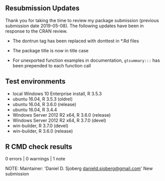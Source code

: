 ## Resubmission Updates

Thank you for taking the time to review my package submission (previous submission date 2019-05-08).  The following updates have been in response to the CRAN review.  

* The dontrun tag has been replaced with donttest in *.Rd files

* The package title is now in title case

* For unexported function examples in documentation, `gtsummary:::` has been prepended to each function call
  

## Test environments
* local Windows 10 Enterprise install, R 3.5.3
* ubuntu 16.04, R 3.5.3 (oldrel)
* ubuntu 16.04, R 3.6.0 (release)
* ubuntu 16.04, R 3.4.4 
* Windows Server 2012 R2 x64, R 3.6.0 (release)
* Windows Server 2012 R2 x64, R 3.7.0 (devel) 
* win-builder, R 3.7.0 (devel) 
* win-builder, R 3.6.0 (release)

## R CMD check results

0 errors | 0 warnings | 1 note

NOTE:
Maintainer: 'Daniel D. Sjoberg <danield.sjoberg@gmail.com>'
New submission

